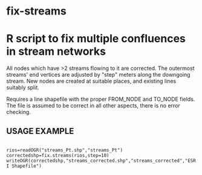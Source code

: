 # fix-streams
<h1>R script to fix multiple confluences in stream networks</h1>
<p>All nodes which have >2 streams flowing to it are corrected. The outermost streams' end vertices are adjusted by "step" meters along the downgoing stream. New nodes are created at suitable places, and existing lines suitably split.</p>
<p>Requires a line shapefile with the proper FROM_NODE and TO_NODE fields. The file is assumed to be correct in all other aspects, there is no error checking.</p>
<h2>USAGE EXAMPLE</h2>
<code>
rios=readOGR("streams_Pt.shp","streams_Pt")
correctedshp=fix.streams(rios,step=10)
writeOGR(correctedshp,"streams_corrected.shp","streams_corrected","ESRI Shapefile")
</code>
